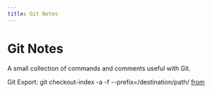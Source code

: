 ```yaml
---
title: Git Notes
---
```


# Git Notes

A small collection of commands and comments useful with Git.

Git Export: git checkout-index -a -f --prefix=/destination/path/ 
[from](http://stackoverflow.com/questions/160608/how-to-do-a-git-export-like-svn-export)

